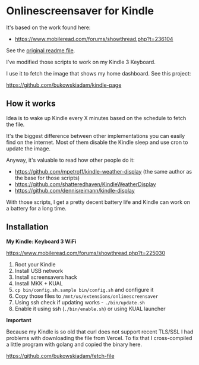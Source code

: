 # Onlinescreensaver for Kindle

It's based on the work found here:
- https://www.mobileread.com/forums/showthread.php?t=236104

See the [original readme file](original-readme.txt).

I've modified those scripts to work on my Kindle 3 Keyboard.

I use it to fetch the image that shows my home dashboard. See this project:

https://github.com/bukowskiadam/kindle-page

## How it works

Idea is to wake up Kindle every X minutes based on the schedule to fetch the file.

It's the biggest difference between other implementations you can easily find on the internet.
Most of them disable the Kindle sleep and use cron to update the image.

Anyway, it's valuable to read how other people do it:

- https://github.com/mpetroff/kindle-weather-display (the same author as the base for those scripts)
- https://github.com/shatteredhaven/KindleWeatherDisplay
- https://github.com/dennisreimann/kindle-display

With those scripts, I get a pretty decent battery life and Kindle can work on a battery
for a long time.

## Installation

**My Kindle: Keyboard 3 WiFi**

https://www.mobileread.com/forums/showthread.php?t=225030

1. Root your Kindle
2. Install USB network
3. Install screensavers hack
4. Install MKK + KUAL
5. `cp bin/config.sh.sample bin/config.sh` and configure it
6. Copy those files to `/mnt/us/extensions/onlinescreensaver`
7. Using ssh check if updating works - `./bin/update.sh`
8. Enable it using ssh (`./bin/enable.sh`) or using KUAL launcher

**Important**

Because my Kindle is so old that curl does not support recent TLS/SSL I had
problems with downloading the file from Vercel. To fix that I cross-compiled
a little program with golang and copied the binary here.

https://github.com/bukowskiadam/fetch-file
